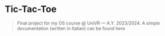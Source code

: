 # Tic-Tac-Toe

<blockquote>
  <p>Final project for my OS course @ UniVR — A.Y. 2023/2024. A simple documentation (written in Italian) can be found here</p>
</blockquote>
